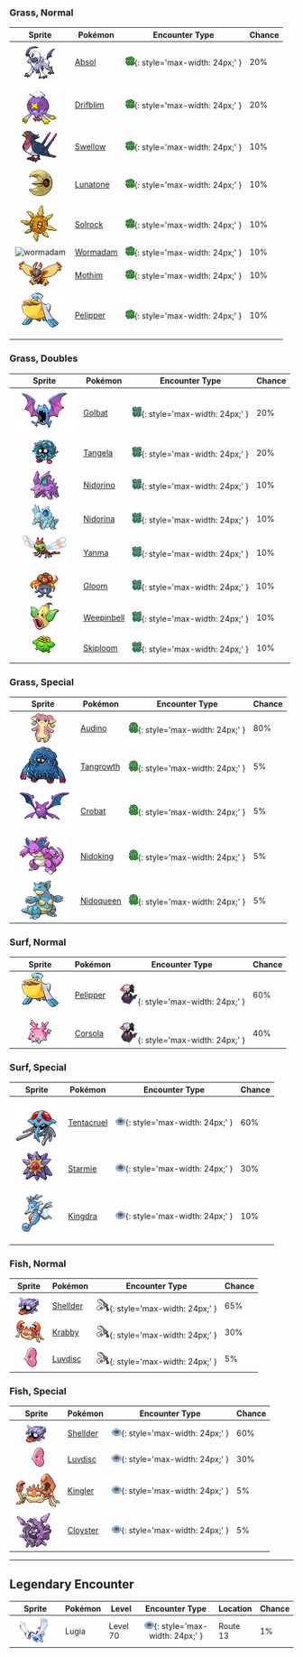 

### Grass, Normal

| Sprite | Pokémon | Encounter Type | Chance |
| :---: | --- | :---: | --- |
| ![absol](https://raw.githubusercontent.com/PokeAPI/sprites/master/sprites/pokemon/versions/generation-v/black-white/animated/359.gif) | [Absol](../pokemon/absol.md/) | ![Grass, Normal](../assets/encounter_types/grass_normal.png){: style='max-width: 24px;' } | 20% |
| ![drifblim](https://raw.githubusercontent.com/PokeAPI/sprites/master/sprites/pokemon/versions/generation-v/black-white/animated/426.gif) | [Drifblim](../pokemon/drifblim.md/) | ![Grass, Normal](../assets/encounter_types/grass_normal.png){: style='max-width: 24px;' } | 20% |
| ![swellow](https://raw.githubusercontent.com/PokeAPI/sprites/master/sprites/pokemon/versions/generation-v/black-white/animated/277.gif) | [Swellow](../pokemon/swellow.md/) | ![Grass, Normal](../assets/encounter_types/grass_normal.png){: style='max-width: 24px;' } | 10% |
| ![lunatone](https://raw.githubusercontent.com/PokeAPI/sprites/master/sprites/pokemon/versions/generation-v/black-white/animated/337.gif) | [Lunatone](../pokemon/lunatone.md/) | ![Grass, Normal](../assets/encounter_types/grass_normal.png){: style='max-width: 24px;' } | 10% |
| ![solrock](https://raw.githubusercontent.com/PokeAPI/sprites/master/sprites/pokemon/versions/generation-v/black-white/animated/338.gif) | [Solrock](../pokemon/solrock.md/) | ![Grass, Normal](../assets/encounter_types/grass_normal.png){: style='max-width: 24px;' } | 10% |
| ![wormadam]() | [Wormadam](../pokemon/wormadam.md/) | ![Grass, Normal](../assets/encounter_types/grass_normal.png){: style='max-width: 24px;' } | 10% |
| ![mothim](https://raw.githubusercontent.com/PokeAPI/sprites/master/sprites/pokemon/versions/generation-v/black-white/animated/414.gif) | [Mothim](../pokemon/mothim.md/) | ![Grass, Normal](../assets/encounter_types/grass_normal.png){: style='max-width: 24px;' } | 10% |
| ![pelipper](https://raw.githubusercontent.com/PokeAPI/sprites/master/sprites/pokemon/versions/generation-v/black-white/animated/279.gif) | [Pelipper](../pokemon/pelipper.md/) | ![Grass, Normal](../assets/encounter_types/grass_normal.png){: style='max-width: 24px;' } | 10%

### Grass, Doubles

| Sprite | Pokémon | Encounter Type | Chance |
| :---: | --- | :---: | --- |
| ![golbat](https://raw.githubusercontent.com/PokeAPI/sprites/master/sprites/pokemon/versions/generation-v/black-white/animated/42.gif) | [Golbat](../pokemon/golbat.md/) | ![Grass, Doubles](../assets/encounter_types/grass_doubles.png){: style='max-width: 24px;' } | 20% |
| ![tangela](https://raw.githubusercontent.com/PokeAPI/sprites/master/sprites/pokemon/versions/generation-v/black-white/animated/114.gif) | [Tangela](../pokemon/tangela.md/) | ![Grass, Doubles](../assets/encounter_types/grass_doubles.png){: style='max-width: 24px;' } | 20% |
| ![nidorino](https://raw.githubusercontent.com/PokeAPI/sprites/master/sprites/pokemon/versions/generation-v/black-white/animated/33.gif) | [Nidorino](../pokemon/nidorino.md/) | ![Grass, Doubles](../assets/encounter_types/grass_doubles.png){: style='max-width: 24px;' } | 10% |
| ![nidorina](https://raw.githubusercontent.com/PokeAPI/sprites/master/sprites/pokemon/versions/generation-v/black-white/animated/30.gif) | [Nidorina](../pokemon/nidorina.md/) | ![Grass, Doubles](../assets/encounter_types/grass_doubles.png){: style='max-width: 24px;' } | 10% |
| ![yanma](https://raw.githubusercontent.com/PokeAPI/sprites/master/sprites/pokemon/versions/generation-v/black-white/animated/193.gif) | [Yanma](../pokemon/yanma.md/) | ![Grass, Doubles](../assets/encounter_types/grass_doubles.png){: style='max-width: 24px;' } | 10% |
| ![gloom](https://raw.githubusercontent.com/PokeAPI/sprites/master/sprites/pokemon/versions/generation-v/black-white/animated/44.gif) | [Gloom](../pokemon/gloom.md/) | ![Grass, Doubles](../assets/encounter_types/grass_doubles.png){: style='max-width: 24px;' } | 10% |
| ![weepinbell](https://raw.githubusercontent.com/PokeAPI/sprites/master/sprites/pokemon/versions/generation-v/black-white/animated/70.gif) | [Weepinbell](../pokemon/weepinbell.md/) | ![Grass, Doubles](../assets/encounter_types/grass_doubles.png){: style='max-width: 24px;' } | 10% |
| ![skiploom](https://raw.githubusercontent.com/PokeAPI/sprites/master/sprites/pokemon/versions/generation-v/black-white/animated/188.gif) | [Skiploom](../pokemon/skiploom.md/) | ![Grass, Doubles](../assets/encounter_types/grass_doubles.png){: style='max-width: 24px;' } | 10%

### Grass, Special

| Sprite | Pokémon | Encounter Type | Chance |
| :---: | --- | :---: | --- |
| ![audino](https://raw.githubusercontent.com/PokeAPI/sprites/master/sprites/pokemon/versions/generation-v/black-white/animated/531.gif) | [Audino](../pokemon/audino.md/) | ![Grass, Special](../assets/encounter_types/grass_special.png){: style='max-width: 24px;' } | 80% |
| ![tangrowth](https://raw.githubusercontent.com/PokeAPI/sprites/master/sprites/pokemon/versions/generation-v/black-white/animated/465.gif) | [Tangrowth](../pokemon/tangrowth.md/) | ![Grass, Special](../assets/encounter_types/grass_special.png){: style='max-width: 24px;' } | 5% |
| ![crobat](https://raw.githubusercontent.com/PokeAPI/sprites/master/sprites/pokemon/versions/generation-v/black-white/animated/169.gif) | [Crobat](../pokemon/crobat.md/) | ![Grass, Special](../assets/encounter_types/grass_special.png){: style='max-width: 24px;' } | 5% |
| ![nidoking](https://raw.githubusercontent.com/PokeAPI/sprites/master/sprites/pokemon/versions/generation-v/black-white/animated/34.gif) | [Nidoking](../pokemon/nidoking.md/) | ![Grass, Special](../assets/encounter_types/grass_special.png){: style='max-width: 24px;' } | 5% |
| ![nidoqueen](https://raw.githubusercontent.com/PokeAPI/sprites/master/sprites/pokemon/versions/generation-v/black-white/animated/31.gif) | [Nidoqueen](../pokemon/nidoqueen.md/) | ![Grass, Special](../assets/encounter_types/grass_special.png){: style='max-width: 24px;' } | 5%

### Surf, Normal

| Sprite | Pokémon | Encounter Type | Chance |
| :---: | --- | :---: | --- |
| ![pelipper](https://raw.githubusercontent.com/PokeAPI/sprites/master/sprites/pokemon/versions/generation-v/black-white/animated/279.gif) | [Pelipper](../pokemon/pelipper.md/) | ![Surf, Normal](../assets/encounter_types/surf_normal.png){: style='max-width: 24px;' } | 60% |
| ![corsola](https://raw.githubusercontent.com/PokeAPI/sprites/master/sprites/pokemon/versions/generation-v/black-white/animated/222.gif) | [Corsola](../pokemon/corsola.md/) | ![Surf, Normal](../assets/encounter_types/surf_normal.png){: style='max-width: 24px;' } | 40%

### Surf, Special

| Sprite | Pokémon | Encounter Type | Chance |
| :---: | --- | :---: | --- |
| ![tentacruel](https://raw.githubusercontent.com/PokeAPI/sprites/master/sprites/pokemon/versions/generation-v/black-white/animated/73.gif) | [Tentacruel](../pokemon/tentacruel.md/) | ![Surf, Special](../assets/encounter_types/surf_special.png){: style='max-width: 24px;' } | 60% |
| ![starmie](https://raw.githubusercontent.com/PokeAPI/sprites/master/sprites/pokemon/versions/generation-v/black-white/animated/121.gif) | [Starmie](../pokemon/starmie.md/) | ![Surf, Special](../assets/encounter_types/surf_special.png){: style='max-width: 24px;' } | 30% |
| ![kingdra](https://raw.githubusercontent.com/PokeAPI/sprites/master/sprites/pokemon/versions/generation-v/black-white/animated/230.gif) | [Kingdra](../pokemon/kingdra.md/) | ![Surf, Special](../assets/encounter_types/surf_special.png){: style='max-width: 24px;' } | 10%

### Fish, Normal

| Sprite | Pokémon | Encounter Type | Chance |
| :---: | --- | :---: | --- |
| ![shellder](https://raw.githubusercontent.com/PokeAPI/sprites/master/sprites/pokemon/versions/generation-v/black-white/animated/90.gif) | [Shellder](../pokemon/shellder.md/) | ![Fish, Normal](../assets/encounter_types/fish_normal.png){: style='max-width: 24px;' } | 65% |
| ![krabby](https://raw.githubusercontent.com/PokeAPI/sprites/master/sprites/pokemon/versions/generation-v/black-white/animated/98.gif) | [Krabby](../pokemon/krabby.md/) | ![Fish, Normal](../assets/encounter_types/fish_normal.png){: style='max-width: 24px;' } | 30% |
| ![luvdisc](https://raw.githubusercontent.com/PokeAPI/sprites/master/sprites/pokemon/versions/generation-v/black-white/animated/370.gif) | [Luvdisc](../pokemon/luvdisc.md/) | ![Fish, Normal](../assets/encounter_types/fish_normal.png){: style='max-width: 24px;' } | 5%

### Fish, Special

| Sprite | Pokémon | Encounter Type | Chance |
| :---: | --- | :---: | --- |
| ![shellder](https://raw.githubusercontent.com/PokeAPI/sprites/master/sprites/pokemon/versions/generation-v/black-white/animated/90.gif) | [Shellder](../pokemon/shellder.md/) | ![Fish, Special](../assets/encounter_types/fish_special.png){: style='max-width: 24px;' } | 60% |
| ![luvdisc](https://raw.githubusercontent.com/PokeAPI/sprites/master/sprites/pokemon/versions/generation-v/black-white/animated/370.gif) | [Luvdisc](../pokemon/luvdisc.md/) | ![Fish, Special](../assets/encounter_types/fish_special.png){: style='max-width: 24px;' } | 30% |
| ![kingler](https://raw.githubusercontent.com/PokeAPI/sprites/master/sprites/pokemon/versions/generation-v/black-white/animated/99.gif) | [Kingler](../pokemon/kingler.md/) | ![Fish, Special](../assets/encounter_types/fish_special.png){: style='max-width: 24px;' } | 5% |
| ![cloyster](https://raw.githubusercontent.com/PokeAPI/sprites/master/sprites/pokemon/versions/generation-v/black-white/animated/91.gif) | [Cloyster](../pokemon/cloyster.md/) | ![Fish, Special](../assets/encounter_types/fish_special.png){: style='max-width: 24px;' } | 5% |

---

## Legendary Encounter

| Sprite | Pokémon | Level | Encounter Type | Location | Chance |
| :---: | --- | --- | :---: | --- | --- |
| ![lugia](https://raw.githubusercontent.com/PokeAPI/sprites/master/sprites/pokemon/versions/generation-v/black-white/animated/249.gif) | Lugia | Level 70 | ![surf_special](../assets/encounter_types/surf_special.png){: style='max-width: 24px;' } | Route 13 | 1% |
